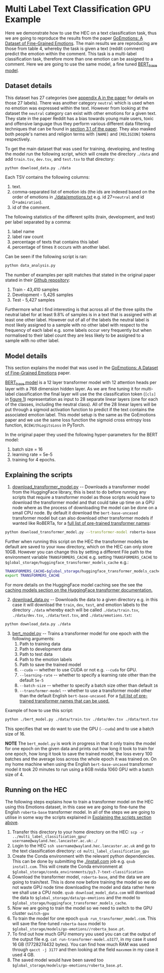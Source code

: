# Multi Label Text Classification GPU Example

Here we demonstrate how to use the HEC on a text classification task, thus we are going to reproduce the results from the paper [GoEmotions: A Dataset of Fine-Grained Emotions](https://www.aclweb.org/anthology/2020.acl-main.372.pdf). The main results we are reproducing are those from table 4, whereby the task is given a text (reddit comment) predict the emotion within the comment. This task is a multi-label classification task, therefore more than one emotion can be assigned to a comment. Here we are going to use the same model, a fine tuned [BERT<sub>base</sub> model](https://www.aclweb.org/anthology/N19-1423.pdf).


## Dataset details

This dataset has 27 categories (see [appendix A in the paper](https://www.aclweb.org/anthology/2020.acl-main.372.pdf) for details on those 27 labels). There was another category `neutral` which is used when no emotion was expressed within the text. However from looking at the dataset the `neutral` category can exist with other emotions for a given text. They state in the paper Reddit has a bias towards young male users, toxic and offensive language thus they perform various different data filtering techniques that can be found in [section 3.1 of the paper](https://www.aclweb.org/anthology/2020.acl-main.372.pdf). They also masked  both people's names and religion terms with `[NAME]` and `[RELIGION]` tokens respectively.

To get the main dataset that was used for training, developing, and testing the model run the following script, which will create the directory `./data` and add `train.tsv`, `dev.tsv`, and `test.tsv` to that directory:

``` bash
python download_data.py ./data
```

Each TSV contains the following columns:

1. text.
2. comma-separated list of emotion ids (the ids are indexed based on the order of emotions in [./data/emotions.txt](./data/emotions.txt) e.g. id 27=`neutral` and id 0=`admiration`).
3. id of the comment.

The following statistics of the different splits (train, development, and test) per label separated by a comma:

1. label name
2. label raw count
3. percentage of texts that contains this label
4. percentage of times it occurs with another label.

Can be seen if the following script is ran:

```bash
python data_analysis.py
```

The number of examples per split matches that stated in the original paper stated in their [Github repository](https://github.com/google-research/google-research/tree/master/goemotions#data):

1. Train - 43,410 samples
2. Development - 5,426 samples
3. Test - 5,427 samples

Furthermore what I find interesting is that across all of the three splits the neutral label for at least 9.8% of samples is in a text that is assigned with at least one other label. However out of all of the labels the neutral label is most likely assigned to a sample with no other label with respect to the frequency of each label e.g. some labels occur very frequently but when normalised to their label count they are less likely to be assigned to a sample with no other label.

## Model details

This section explains the model that was used in the [GoEmotions: A Dataset of Fine-Grained Emotions](https://www.aclweb.org/anthology/2020.acl-main.372.pdf) paper.

[BERT<sub>base</sub> model](https://www.aclweb.org/anthology/N19-1423.pdf) is a 12 layer transformer model with 12 attention heads per layer with a 768 dimension hidden layer. As we are fine tuning it for multi-label classification the final layer will use the the classification token (`[cls]` in [figure 1](https://www.aclweb.org/anthology/N19-1423.pdf)) representation as input to 28 separate linear layers (one for each of the classes, including the neutral class). All of the 28 linear layers will be put through a sigmoid activation function to predict if the text contains the associated emotion label. This model setup is the same as the GoEmotions paper and we use the same loss function the sigmoid cross entropy loss function, `BCEWithLogitsLoss` in PyTorch.

In the original paper they used the following hyper-parameters for the BERT model:

1. batch size = 16
2. learning rate = 5e-5
3. training for 4 epochs.


## Explaining the scripts

1. [download_transformer_model.py](./download_transformer_model.py) -- Downloads a transformer model from the HuggingFace library, this is best to do before running any scripts that require a transformer model as those scripts would have to download the transformer model and that could take up time on a GPU node where as the process of downloading the model can be done on a small CPU node. By default it download the `bert-base-uncased` transformer model but can also download other transformer models if wanted like RoBERTa, for a [full list of pre-trained transformer names](https://huggingface.co/transformers/pretrained_models.html):

```bash
python download_transformer_model.py --transformer-model roberta-base
```

Further when running this script on the HEC the transformer models be default are saved to your `Home` directory, which on the HEC can only store 10GB. However you can change this by setting a different File path to the environment variable `TRANSFORMERS_CACHE` e.g. setting `TRANSFORMERS_CACHE` to `$global_storage/huggingface_transformer_models_cache` e.g.:

``` bash
TRANSFORMERS_CACHE=$global_storage/huggingface_transformer_models_cache
export TRANSFORMERS_CACHE
```

For more details on the HuggingFace model caching see the see the [caching models section on the HuggingFace transformer documentation.](https://huggingface.co/transformers/installation.html#caching-models)

2. [download_data.py](./download_data.py) -- Downloads the data to a given directory e.g. in this case it will download the `train`, `dev`, `test`, and emotion labels to the directory `./data` whereby each will be called `./data/train.tsv`, `./data/dev.tsv`, `./data/test.tsv`, and `./data/emotions.txt`:

``` bash
python download_data.py ./data
```

3. [bert_model.py](./bert_model.py) -- Trains a transformer model for one epoch with the following arguments:
    1. Path to training data
    2. Path to development data
    3. Path to test data
    4. Path to the emotion labels
    5. Path to save the trained model
    6. `--cuda` -- whether to use CUDA or not e.g. `--cuda` for GPU.
    7. `--learning-rate` -- whether to specify a learning rate other than the default `5e-5`
    8. `--batch-size` -- whether to specify a batch size other than default `16`
    9. `--transformer-model` -- whether to use a transformer model other than the default English `bert-base-uncased`. For a [full list of pre-trained transformer names that can be used.](https://huggingface.co/transformers/pretrained_models.html)

Example of how to use this script:

``` bash
python ./bert_model.py ./data/train.tsv ./data/dev.tsv ./data/test.tsv ./data/emotions.txt ./model/saved_model.pt --cuda --batch-size 16
```

This specifies that we do want to use the GPU (`--cuda`) and to use a batch size of 16.

**NOTE** The `bert_model.py` is work in progress in that it only trains the model for one epoch on the given data and prints out how long it took to train for one epoch, how long it took to save the trained model, the loss every 100 batches and the average loss across the whole epoch it was trained on. On my home machine when using the English `bert-base-uncased` transformer model it took 20 minutes to run using a 6GB nvidia 1060 GPU with a batch size of 4.

## Running on the HEC

The following steps explains how to train a transformer model on the HEC using this Emotions dataset, in this case we are going to fine-tune the English `roberta-base` transformer model. In all of the steps we are going to utilise in some way the scripts explained in [Explaining the scripts section above](#explaining-the-scripts).

1. Transfer this directory to your home directory on the HEC: `scp -r ../multi_label_classification_gpu/ username@wayland.hec.lancaster.ac.uk:./`
2. Login to the HEC `ssh username@wayland.hec.lancaster.ac.uk` and go to the text classification directory: `cd multi_label_classification_gpu`
3. Create the Conda environment with the relevant python dependencies. This can be done by submitting the [./install.com](./install.com) job e.g. `qsub install.com`. This will create the Conda environment at `$global_storage/conda_environments/py3.7-text-classification`
4. Download the transformer model, `roberta-base`, and the data we are going to train/test. This is done now before training the model so we do not waste GPU node time downloading the model and data rather here we shall use a CPU node. `qsub download_model_data.com` will download the data to `$global_storage/data/go-emotions` and the model to `$global_storage/huggingface_transformer_models_cache`.
5. Now we are going to train the model so we need to switch to the GPU cluster `switch-gpu`
6. To train the model for one epoch `qsub run_transformer_model.com`. This will save the fine-tuned `roberta-base` model to `$global_storage/models/go-emotions//roberta_base.pt`.
7. To find out how much GPU memory you used you can cat the output of the output file e.g. `cat run-transformer-model.o3177`, in my case it used 16 GB (17728274432 bytes). You can find how much RAM was used through `qacct -j 3177` and then looking at the field `maxvmem` in my case it used 4 GB.
8. The saved model would have been saved too `$global_storage/models/go-emotions/roberta_base.pt`. 